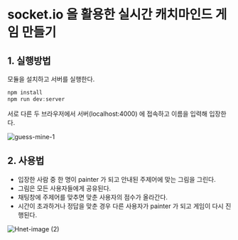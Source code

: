 # socket.io 을 활용한 실시간 캐치마인드 게임 만들기

## 1. 실행방법
모듈을 설치하고 서버를 실행한다.
```javascript
npm install
npm run dev:server
```

서로 다른 두 브라우저에서 서버(localhost:4000) 에 접속하고 이름을 입력해 입장한다.

![guess-mine-1](https://user-images.githubusercontent.com/13375810/127777214-a5b7da61-80a3-49c8-8a5f-4ab03377f6b5.png)


## 2. 사용법
- 입장한 사람 중 한 명이 painter 가 되고 안내된 주제어에 맞는 그림을 그린다.
- 그림은 모든 사용자들에게 공유된다.
- 채팅창에 주제어를 맞추면 맞춘 사용자의 점수가 올라간다.
- 시간이 초과하거나 정답을 맞춘 경우 다른 사용자가 painter 가 되고 게임이 다시 진행된다.

![Hnet-image (2)](https://user-images.githubusercontent.com/13375810/127777289-79551656-2381-4d91-92ca-d74d554bd408.gif)